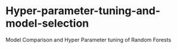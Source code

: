 # Hyper-parameter-tuning-and-model-selection
Model Comparison and Hyper Parameter tuning of Random Forests
